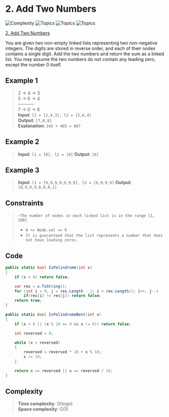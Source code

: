 # 2. Add Two Numbers

![Complexity](https://img.shields.io/badge/medium-yellow)
![Topics](https://img.shields.io/badge/linked_list-blue)
![Topics](https://img.shields.io/badge/math-blue)
![Topics](https://img.shields.io/badge/recursion-blue)

[2. Add Two Numbers](https://leetcode.com/problems/add-two-numbers/description/)

You are given two non-empty linked lists representing two non-negative integers. The digits are stored in reverse order,
and each of their nodes contains a single digit. Add the two numbers and return the sum as a linked list.
You may assume the two numbers do not contain any leading zero, except the number 0 itself.

## Example 1

> 2 → 4 → 3  
> 5 → 6 → 4  
> ─────  
> 7 → 0 → 8  
> **Input**: `l1 = [2,4,3], l2 = [5,6,4]`  
> **Output**: `[7,0,8]`  
> **Explanation**: `342 + 465 = 807`

## Example 2

> **Input**: `l1 = [0], l2 = [0]`
> **Output**: `[0]`

## Example 3

> **Input**: `l1 = [9,9,9,9,9,9,9], l2 = [9,9,9,9]`
> **Output**: `[8,9,9,9,0,0,0,1]`

## Constraints

> -`The number of nodes in each linked list is in the range [1, 100]`
> - `0 <= Node.val <= 9`
> - `It is guaranteed that the list represents a number that does not have leading zeros.`

## Code

```csharp
public static bool IsPalindrome(int x)
{
    if (x < 0) return false;

    var res = x.ToString();
    for (int i = 0, j = res.Length - 1; i < res.Length/2; i++, j--)
        if(res[i] != res[j]) return false;
    return true;
}

public static bool IsPalindromeBest(int x)
{
    if (x < 0 || (x % 10 == 0 && x != 0)) return false;

    int reversed = 0;

    while (x > reversed)
    {
        reversed = reversed * 10 + x % 10;
        x /= 10;
    }

    return x == reversed || x == reversed / 10;
}
```

## Complexity

> **Time complexity**: O(logn)  
> **Space complexity**: O(1)